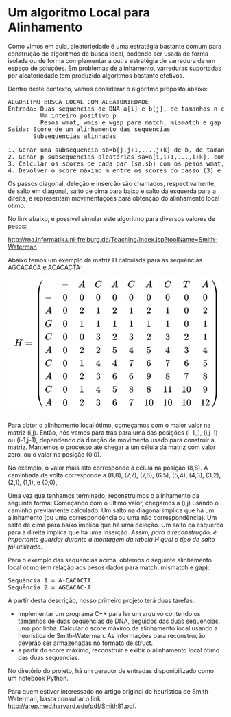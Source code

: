 # Um algoritmo Local para Alinhamento

Como vimos em aula, aleatoriedade é uma estratégia bastante comum para construção de algoritmos de busca local, podendo ser usada
de forma isolada ou de forma complementar a outra estratégia de varredura de um espaço de soluções. Em problemas de alinhamento,
varreduras suportadas por aleatoriedade tem produzido algoritmos bastante efetivos.

Dentro deste contexto, vamos considerar o algoritmo proposto abaixo:

<pre>
ALGORITMO BUSCA LOCAL COM ALEATORIEDADE
Entrada: Duas sequencias de DNA a[i] e b[j], de tamanhos n e m respectivamente
         Um inteiro positivo p
         Pesos wmat, wmis e wgap para match, mismatch e gap respectivamente
Saída: Score de um alinhamento das sequencias
       Subsequencias alinhadas

1. Gerar uma subsequencia sb=b[j,j+1,...,j+k] de b, de tamanho aleatório k, 1<=k<=m
2. Gerar p subsequencias aleatórias sa=a[i,i+1,...,i+k], com tamanho k calculado no passo (1)
3. Calcular os scores de cada par (sa,sb) com os pesos wmat, wmis e wgap
4. Devolver o score máximo m entre os scores do passo (3) e as subsequencias associadas a ele
</pre>

Os passos diagonal, deleção e inserção são chamados, respectivamente, de salto em diagonal, salto de cima para baixo e salto da esquerda para a direita, e representam movimentações para obtenção do alinhamento local ótimo. 

No link abaixo, é possível simular este algoritmo para diversos valores de pesos:

http://rna.informatik.uni-freiburg.de/Teaching/index.jsp?toolName=Smith-Waterman


Abaixo temos um exemplo da matriz H calculada para as sequências AGCACACA e ACACACTA:

![image](smith.png)

Para obter o alinhamento local ótimo, começamos com o maior valor na matriz (i,j). Então, nós vamos para trás para uma das posições (i-1,j), (i,j-1) ou (i-1,j-1), dependendo da direção de movimento usado para construir a matriz. Mantemos o processo até chegar a um célula da matriz com valor zero, ou o valor na posição (0,0).

No exemplo, o valor mais alto corresponde à célula na posição (8,8). A caminhada de volta corresponde a (8,8), (7,7), (7,6), (6,5), (5,4), (4,3), (3,2), (2,1), (1,1), e (0,0),

Uma vez que tenhamos terminado, reconstruimos o alinhamento da seguinte forma: Começando com o último valor, chegamos a (i,j) usando o caminho previamente calculado. Um salto na diagonal implica que há um alinhamento (ou uma correspondência ou uma não correspondência). Um salto de cima para baixo implica que há uma deleção. Um salto da esquerda para a direita implica que há uma inserção. *Assim, para a reconstrução, é importante guardar durante a montagem da tabela H qual o tipo de salto foi utilizado.*

Para o exemplo das sequencias acima, obtemos o seguinte alinhamento local ótimo (em relação aos pesos dados para match, mismatch e gap):

<pre>
Sequência 1 = A-CACACTA
Sequência 2 = AGCACAC-A
</pre>

A partir desta descrição, nosso primeiro projeto terá duas tarefas:

<ul>
  <li> Implementar um programa C++ para ler um arquivo contendo os tamanhos de duas sequencias de DNA, seguidos das duas sequencias, uma por linha. Calcular o score máximo de alinhamento local usando a heurística de Smith-Waterman. As informações para reconstrução deverão ser armazenadas no formato de struct.
  <li> a partir do score máximo, reconstruir e exibir o alinhamento local ótimo das duas sequencias.
</ul>

No diretório do projeto, há um gerador de entradas disponibilizado como um notebook Python.

Para quem estiver interessado no artigo original da heurística de Smith-Waterman, basta consultar o link http://arep.med.harvard.edu/pdf/Smith81.pdf.
